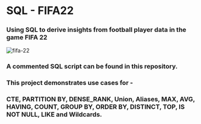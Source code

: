 # SQL - FIFA22

### Using SQL to derive insights from football player data in the game FIFA 22 

![fifa-22](https://user-images.githubusercontent.com/99413257/162621964-75c4513b-c039-478c-a956-fbf4b48a1801.jpg)


### A commented SQL script can be found in this repository.

### This project demonstrates use cases for - 

### CTE, PARTITION BY, DENSE_RANK, Union, Aliases, MAX, AVG, HAVING, COUNT, GROUP BY, ORDER BY, DISTINCT, TOP, IS NOT NULL, LIKE and Wildcards.
